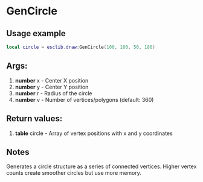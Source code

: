 # GenCircle

## Usage example
```lua
local circle = esclib.draw:GenCircle(100, 100, 50, 180)
```

## Args:
1. **number** x - Center X position
2. **number** y - Center Y position
3. **number** r - Radius of the circle
4. **number** v - Number of vertices/polygons (default: 360)

## Return values:
1. **table** circle - Array of vertex positions with x and y coordinates

## Notes
Generates a circle structure as a series of connected vertices. Higher vertex counts create smoother circles but use more memory.
